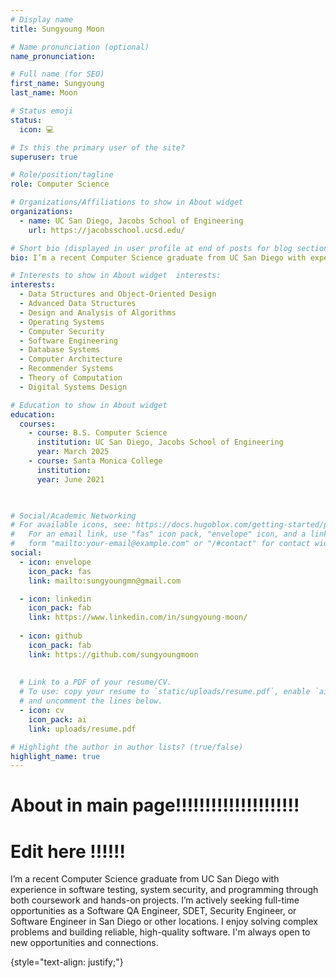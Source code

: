 ```yaml
---
# Display name
title: Sungyoung Moon

# Name pronunciation (optional)
name_pronunciation: 

# Full name (for SEO)
first_name: Sungyoung
last_name: Moon

# Status emoji
status:
  icon: 💻

# Is this the primary user of the site?
superuser: true

# Role/position/tagline
role: Computer Science

# Organizations/Affiliations to show in About widget
organizations:
  - name: UC San Diego, Jacobs School of Engineering 
    url: https://jacobsschool.ucsd.edu/

# Short bio (displayed in user profile at end of posts for blog section!  it's not the bio for the main page)
bio: I’m a recent Computer Science graduate from UC San Diego with experience in software testing, system security, and programming through both coursework and hands-on projects. I’m actively seeking full-time opportunities as a Software QA Engineer, SDET, Security Engineer, or Software Engineer in San Diego or other locations. I enjoy solving complex problems and building reliable, high-quality software. I'm always open to new opportunities and connections.

# Interests to show in About widget  interests:
interests:
  - Data Structures and Object-Oriented Design
  - Advanced Data Structures
  - Design and Analysis of Algorithms
  - Operating Systems
  - Computer Security
  - Software Engineering
  - Database Systems
  - Computer Architecture
  - Recommender Systems
  - Theory of Computation
  - Digital Systems Design

# Education to show in About widget
education:
  courses:
    - course: B.S. Computer Science
      institution: UC San Diego, Jacobs School of Engineering
      year: March 2025
    - course: Santa Monica College
      institution:
      year: June 2021
   


# Social/Academic Networking
# For available icons, see: https://docs.hugoblox.com/getting-started/page-builder/#icons
#   For an email link, use "fas" icon pack, "envelope" icon, and a link in the
#   form "mailto:your-email@example.com" or "/#contact" for contact widget.
social:
  - icon: envelope
    icon_pack: fas
    link: mailto:sungyoungmn@gmail.com

  - icon: linkedin
    icon_pack: fab
    link: https://www.linkedin.com/in/sungyoung-moon/
  
  - icon: github
    icon_pack: fab
    link: https://github.com/sungyoungmoon
    
  
  # Link to a PDF of your resume/CV.
  # To use: copy your resume to `static/uploads/resume.pdf`, enable `ai` icons in `params.yaml`,
  # and uncomment the lines below.
  - icon: cv
    icon_pack: ai
    link: uploads/resume.pdf

# Highlight the author in author lists? (true/false)
highlight_name: true
---
```


# About in main page!!!!!!!!!!!!!!!!!!!!!
# Edit here !!!!!! 

I’m a recent Computer Science graduate from UC San Diego with experience in software testing, system security, and programming through both coursework and hands-on projects. I’m actively seeking full-time opportunities as a Software QA Engineer, SDET, Security Engineer, or Software Engineer in San Diego or other locations. I enjoy solving complex problems and building reliable, high-quality software. I'm always open to new opportunities and connections.

{style="text-align: justify;"}
